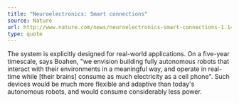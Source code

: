 ```yaml
---
title: "Neuroelectronics: Smart connections"
source: Nature
url: http://www.nature.com/news/neuroelectronics-smart-connections-1.14089
type: quote
---
```

The system is explicitly designed for real-world applications.
On a five-year timescale, says Boahen,
"we envision building fully autonomous robots
that interact with their environments
in a meaningful way,
and operate in real-time while [their brains]
consume as much electricity as a cell phone".
Such devices would be much more flexible and adaptive
than today's autonomous robots,
and would consume considerably less power.

